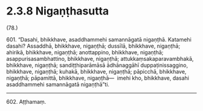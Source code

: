 # 2.3.8 Nigaṇṭhasutta

(78.)

601\. “Dasahi, bhikkhave, asaddhammehi samannāgatā nigaṇṭhā. Katamehi dasahi? Assaddhā, bhikkhave, nigaṇṭhā; dussīlā, bhikkhave, nigaṇṭhā; ahirikā, bhikkhave, nigaṇṭhā; anottappino, bhikkhave, nigaṇṭhā; asappurisasambhattino, bhikkhave, nigaṇṭhā; attukkaṃsakaparavambhakā, bhikkhave, nigaṇṭhā; sandiṭṭhiparāmāsā ādhānaggāhī duppaṭinissaggino, bhikkhave, nigaṇṭhā; kuhakā, bhikkhave, nigaṇṭhā; pāpicchā, bhikkhave, nigaṇṭhā; pāpamittā, bhikkhave, nigaṇṭhā—  imehi kho, bhikkhave, dasahi asaddhammehi samannāgatā nigaṇṭhā”ti.

---

602\. Aṭṭhamaṃ.
